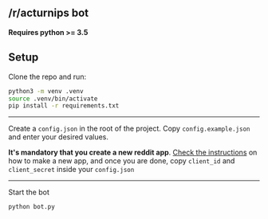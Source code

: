 ## /r/acturnips bot

**Requires python >= 3.5**

## Setup

Clone the repo and run:

```sh
python3 -m venv .venv
source .venv/bin/activate
pip install -r requirements.txt
```

---

Create a `config.json` in the root of the project. Copy `config.example.json` and enter your desired values.

**It's mandatory that you create a new reddit app**. [Check the instructions](https://www.reddit.com/prefs/apps) on how to make a new app, and once you are done, copy `client_id` and `client_secret` inside your `config.json`

---

Start the bot

```sh
python bot.py
```
